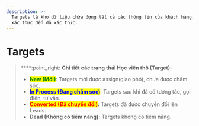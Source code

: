 ```yaml
---
description: >-
  Targets là kho dữ liệu chứa đựng tất cả các thông tin của khách hàng, từ chưa
  xác thực đến đã xác thực.
---
```


# Targets

> ****:point\_right: **Chi tiết các trạng thái Học viên thô (Target):**
>
> * <mark style="color:green;">**New (Mới)**</mark>: Targets mới được assign(giao phó), chưa được chăm sóc.&#x20;
> * <mark style="color:blue;">**In Process (Đang chăm sóc)**</mark>: Targets sau khi đã có tương tác, gọi điện, tư vấn.
> * <mark style="color:red;">**Converted (Đã chuyển đổi)**</mark>**:** Targets đã được chuyển đổi lên Leads.
> * **Dead (Không có tiềm năng):** Targets không có tiềm năng.
